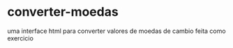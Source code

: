 # converter-moedas
uma interface html para converter valores de moedas de cambio feita como exercicio
